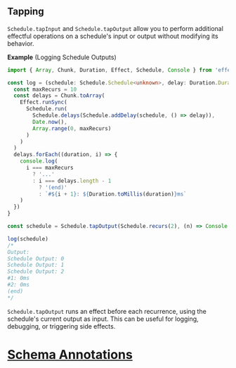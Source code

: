 ## Tapping

`Schedule.tapInput` and `Schedule.tapOutput` allow you to perform additional effectful operations on a schedule's input or output without modifying its behavior.

**Example** (Logging Schedule Outputs)

```ts twoslash collapse={3-26}
import { Array, Chunk, Duration, Effect, Schedule, Console } from 'effect'

const log = (schedule: Schedule.Schedule<unknown>, delay: Duration.DurationInput = 0): void => {
  const maxRecurs = 10
  const delays = Chunk.toArray(
    Effect.runSync(
      Schedule.run(
        Schedule.delays(Schedule.addDelay(schedule, () => delay)),
        Date.now(),
        Array.range(0, maxRecurs)
      )
    )
  )
  delays.forEach((duration, i) => {
    console.log(
      i === maxRecurs
        ? '...'
        : i === delays.length - 1
          ? '(end)'
          : `#${i + 1}: ${Duration.toMillis(duration)}ms`
    )
  })
}

const schedule = Schedule.tapOutput(Schedule.recurs(2), (n) => Console.log(`Schedule Output: ${n}`))

log(schedule)
/*
Output:
Schedule Output: 0
Schedule Output: 1
Schedule Output: 2
#1: 0ms
#2: 0ms
(end)
*/
```

`Schedule.tapOutput` runs an effect before each recurrence, using the schedule's current output as input. This can be useful for logging, debugging, or triggering side effects.

# [Schema Annotations](https://effect.website/docs/schema/annotations/)
